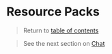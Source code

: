 # Resource Packs

> Return to [table of contents](../minigames.md)

> See the next section on [Chat](chat.md)